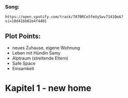 ### Song: 
    https://open.spotify.com/track/707BRCe5feUySwv7141QeA?si=18d41bb82e4f4401

## Plot Points:
- neues Zuhause, eigene Wohnung
- Leben mit Hündin Samy
- Alptraum (streitende Eltern)
- Safe Space
- Einsamkeit


# Kapitel 1 - new home


